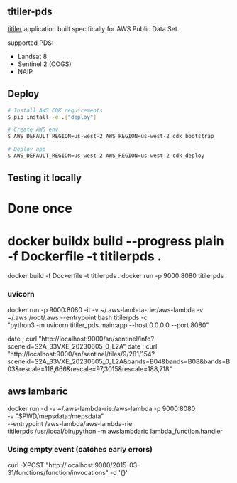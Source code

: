 ## titiler-pds

[titiler](https://github.com/developmentseed/titiler) application built specifically for AWS Public Data Set.

supported PDS:
- Landsat 8
- Sentinel 2 (COGS)
- NAIP

## Deploy

```bash
# Install AWS CDK requirements
$ pip install -e .["deploy"]

# Create AWS env
$ AWS_DEFAULT_REGION=us-west-2 AWS_REGION=us-west-2 cdk bootstrap

# Deploy app
$ AWS_DEFAULT_REGION=us-west-2 AWS_REGION=us-west-2 cdk deploy
```

## Testing it locally

   # Done once
   # docker buildx build   --progress plain   -f Dockerfile -t titilerpds .
   docker build -f Dockerfile  -t titilerpds .
   docker run -p 9000:8080 titilerpds

### uvicorn

   docker run -p 9000:8080 -it  -v ~/.aws-lambda-rie:/aws-lambda -v ~/.aws:/root/.aws  --entrypoint bash   titilerpds -c \
   "python3 -m uvicorn titiler_pds.main:app  --host 0.0.0.0 --port 8080"

   date ; curl "http://localhost:9000/sn/sentinel/info?sceneid=S2A_33VXE_20230605_0_L2A"
   date ; curl "http://localhost:9000/sn/sentinel/tiles/9/281/154?sceneid=S2A_33VXE_20230605_0_L2A&bands=B04&bands=B08&bands=B03&rescale=118,666&rescale=97,3015&rescale=188,718"

## aws lambaric

   docker run -d -v ~/.aws-lambda-rie:/aws-lambda -p 9000:8080 \
    -v "$PWD/mepsdata:/mepsdata" \
    --entrypoint /aws-lambda/aws-lambda-rie \
    titilerpds /usr/local/bin/python -m awslambdaric lambda_function.handler

### Using empty event (catches early errors)

   curl -XPOST "http://localhost:9000/2015-03-31/functions/function/invocations" -d '{}'

